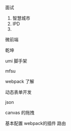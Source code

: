 面试

1. 智慧城市
2. IPD
3. 
   
   
   微前端 
   
   乾坤 
   
   umi 脚手架
   
   mfsu 
   
   
   webpack  了解
   
   
   动态表单开发
   
   json
   
   canvas 的拖拽
   
   
   
   
   
基本配置
webpack的插件 
路由










   
